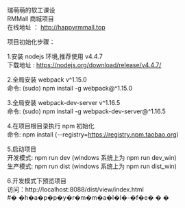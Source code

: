瑞萌萌的软工课设  
RMMall 商城项目  
在线地址 ： http://happyrmmall.top  

项目初始化步骤：  

1.安装 nodejs 环境,推荐使用 v4.4.7  
下载地址 : https://nodejs.org/download/release/v4.4.7/  

2.全局安装 webpack v^1.15.0  
命令: (sudo) npm install -g webpack@^1.15.0  

3.全局安装 webpack-dev-server v^1.16.5  
命令: (sudo) npm install -g webpack-dev-server@^1.16.5  

4.在项目根目录执行 npm 初始化  
命令: npm install (--registry=https://registry.npm.taobao.org)  

5.启动项目  
开发模式: npm run dev (windows 系统上为 npm run dev_win)  
生产模式: npm run dist (windows 系统上为 npm run dist_win)  

6.开发模式下预览项目  
访问：http://localhost:8088/dist/view/index.html  
#� �h�a�p�p�y�r�m�m�a�l�l�-�f�e�
�
�
